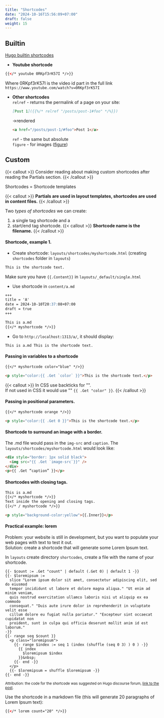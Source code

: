 ```yaml
---
title: "Shortcodes"
date: "2024-10-16T15:56:09+07:00"
draft: false
weight: 15
---
```


## Builtin

[Hugo builtin shortcodes](https://gohugo.io/content-management/shortcodes/#using-shortcodes)

- **Youtube shortcode**

```html
{{</* youtube 0RKpf3rK57I */>}}
```

Where 0RKpf3rK57I is the video id part in the full link `https://www.youtube.com/watch?v=0RKpf3rK57I`

- **Other shortcodes**
  <br/>
  `relref` - returns the permalink of a page on your site:

  ```markdown
  [Post 1]({{%/* relref "/posts/post-1#foo" */%}})
  ```

  ->rendered

  ```html
  <a href="/posts/post-1/#foo">Post 1</a>
  ```

  `ref` - the same but absolute
  <br/>
  `figure` - for images ([figure](https://gohugo.io/content-management/shortcodes/#figure))

## Custom

{{< callout >}}
Consider reading about making custom shortcodes after reading the Partials section.
{{< /callout >}}

Shortcodes = Shortcode templates

{{< callout >}}
**Partials are used in layout templates, shortcodes are used in content files.**
{{< /callout >}}

Two _types of shortcodes_ we can create:

1. a single tag shortcode and a
2. start/end tag shortcode.
   {{< callout >}}
   **Shortcode name is the filename.**
   {{< /callout >}}

#### Shortcode, example 1.

- Create shortcode: `layouts/shortcodes/myshortcode.html` (creating `shortcodes` folder in `layouts`)

```html
This is the shortcode text.
```

Make sure you have `{{.Content}}` in `layouts/_default/single.html`

- Use shortcode in `content/a.md`

```markdown
+++
title = 'A'
date = 2024-10-10T20:37:08+07:00
draft = true
+++

This is a.md
{{</* myshortcode */>}}
```

- Go to `http://localhost:1313/a/`, it should display:

```
This is a.md This is the shortcode text.
```

#### Passing in variables to a shortcode

```markdown {filename="content/a.md"}
{{</* myshortcode color="blue" */>}}
```

```html {filename="layouts/shortcodes/myshortcode.html"}
<p style="color:{{ .Get `color` }}">This is the shortcode text.</p>
```

{{< callout >}}
In CSS use backticks for "".
<br/>
If not used in CSS it would use "" `{{ .Get "color" }}`.
{{< /callout >}}

#### Passing in positional parameters.

```markdown {filename="content/a.md"}
{{</* myshortcode orange */>}}
```

```html {filename="layouts/shortcodes/myshortcode.html"}
<p style="color:{{ .Get 0 }}">This is the shortcode text.</p>
```

#### Shortcode to surround an image with a border.

The .md file would pass in the `img-src` and `caption`.
The `layouts/shortcodes/myshortcode.html` would look like:

```html
<div style="border: 1px solid black">
  <img src="{{ .Get `image-src`}}" />
</div>
<p>{{ .Get “caption” }}</p>
```

#### Shortcodes with closing tags.

```markdown {filename="content/a.md"}
This is a.md
{{</* myshortcode */>}}
Text inside the opening and closing tags.
{{</* / myshortcode */>}}
```

```html {filename="layouts/shortcodes/myshortcode.html"}
<p style="background-color:yellow">{{.Inner}}</p>
```

#### Practical example: lorem

Problem: your website is still in development, but you want to
populate your web pages with text to test it out.
<br/>
Solution: create a shortcode that will generate some Lorem Ipsum text.

In `layouts` create directory `shortcodes`, create a file with the name of your shortcode.

```go-html-template {filename="layouts/shortcodes/lorem.html"}
{{- $count := .Get "count" | default (.Get 0) | default 1 -}}
{{- $loremipsum :=
  slice "Lorem ipsum dolor sit amet, consectetur adipiscing elit, sed do eiusmod
  tempor incididunt ut labore et dolore magna aliqua." "Ut enim ad minim veniam,
  quis nostrud exercitation ullamco laboris nisi ut aliquip ex ea commodo
  consequat." "Duis aute irure dolor in reprehenderit in voluptate velit esse
  cillum dolore eu fugiat nulla pariatur." "Excepteur sint occaecat cupidatat non
  proident, sunt in culpa qui officia deserunt mollit anim id est laborum."
-}}
{{- range seq $count }}
  <p class="loremipsum">
    {{- range $index := seq 1 (index (shuffle (seq 0 3) ) 0 ) -}}
      {{ index
        $loremipsum $index
      }}&nbsp;
    {{- end -}}
  </p>
  {{- $loremipsum = shuffle $loremipsum -}}
{{- end -}}
```

<small>Attribution: the code for the shortcode was suggested on Hugo discourse forum,
[link to the post](https://discourse.gohugo.io/t/lorem-ipsum-shortcode-for-hugo/15604/5?u=kkvero).</small>

Use the shortcode in a markdown file (this will generate 20 paragraphs of Lorem Ipsum text):

```html {filename="content/posts/post1.md"}
{{</* lorem count="20" */>}}
```
